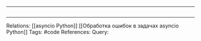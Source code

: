 
___
```

```
___
Relations: [[asyncio Python]] [[Обработка ошибок в задачах asyncio Python]] 
Tags: #code
References: 
Query: 